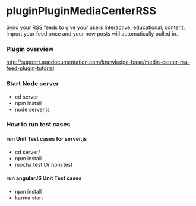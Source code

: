 # pluginPluginMediaCenterRSS 

Sync your RSS feeds to give your users interactive, educational, content. Import your feed once and your new posts will automatically pulled in.

### Plugin overview
http://support.appdocumentation.com/knowledge-base/media-center-rss-feed-plugin-tutorial

### Start Node server
- cd server
- npm install
- node server.js

### How to run test cases

#### run Unit Test cases for server.js 
- cd server/
- npm install
- mocha test Or npm test

#### run angularJS Unit Test cases 
- npm install
- karma start
